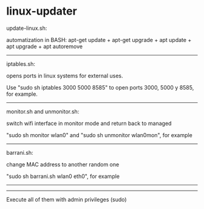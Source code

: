 # linux-updater

update-linux.sh:

automatization in BASH: apt-get update + apt-get upgrade + apt update + apt upgrade + apt autoremove

------------------------------------------------------------------------------------------------------------------

iptables.sh:

opens ports in linux systems for external uses.

Use "sudo sh iptables 3000 5000 8585" to open ports 3000, 5000 y 8585, for example.

------------------------------------------------------------------------------------------------------------------

monitor.sh and unmonitor.sh:

switch wifi interface in monitor mode and return back to managed

"sudo sh monitor wlan0" and "sudo sh unmonitor wlan0mon", for example

------------------------------------------------------------------------------------------------------------------

barrani.sh:

change MAC address to another random one

"sudo sh barrani.sh wlan0 eth0", for example

------------------------------------------------------------------------------------------------------------------
------------------------------------------------------------------------------------------------------------------

Execute all of them with admin privileges (sudo)
